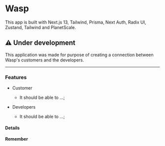 # Wasp

This app is built with Next.js 13, Tailwind, Prisma, Next Auth, Radix UI, Zustand, Tailwind and PlanetScale.

## ⚠️ Under development

This application was made for purpose of creating a connection between Wasp's customers and the developers.

---

### Features

- Customer
  - It should be able to ...;
  
- Developers
  - It should be able to ...;     

#### Details

#### Remember
